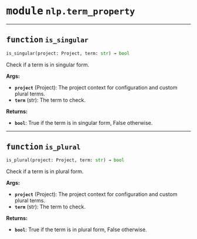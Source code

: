 <!-- markdownlint-disable -->

# <kbd>module</kbd> `nlp.term_property`





---

## <kbd>function</kbd> `is_singular`

```python
is_singular(project: Project, term: str) → bool
```

Check if a term is in singular form. 



**Args:**
 
 - <b>`project`</b> (Project):  The project context for configuration and custom plural terms. 
 - <b>`term`</b> (str):  The term to check. 



**Returns:**
 
 - <b>`bool`</b>:  True if the term is in singular form, False otherwise. 


---

## <kbd>function</kbd> `is_plural`

```python
is_plural(project: Project, term: str) → bool
```

Check if a term is in plural form. 



**Args:**
 
 - <b>`project`</b> (Project):  The project context for configuration and custom plural terms. 
 - <b>`term`</b> (str):  The term to check. 



**Returns:**
 
 - <b>`bool`</b>:  True if the term is in plural form, False otherwise. 


